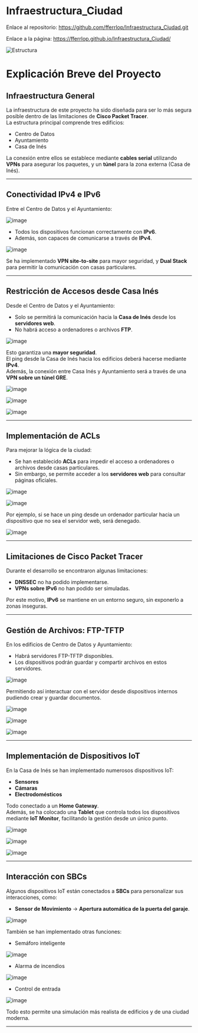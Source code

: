 # Infraestructura_Ciudad

Enlace al repositorio: https://github.com/fferrlop/Infraestructura_Ciudad.git

Enlace a la página: https://fferrlop.github.io/Infraestructura_Ciudad/


![Estructura](https://github.com/user-attachments/assets/97087448-d739-4d52-9be9-c90b23118931)

# Explicación Breve del Proyecto

## Infraestructura General

La infraestructura de este proyecto ha sido diseñada para ser lo más segura posible dentro de las limitaciones de **Cisco Packet Tracer**.  
La estructura principal comprende tres edificios:

- Centro de Datos
- Ayuntamiento
- Casa de Inés

La conexión entre ellos se establece mediante **cables serial** utilizando **VPNs** para asegurar los paquetes, y un **túnel** para la zona externa (Casa de Inés).

---

## Conectividad IPv4 e IPv6

Entre el Centro de Datos y el Ayuntamiento:

![image](https://github.com/user-attachments/assets/e49ceeb9-5e6a-4da7-bc32-747055f64fcb)


- Todos los dispositivos funcionan correctamente con **IPv6**.
- Además, son capaces de comunicarse a través de **IPv4**.

![image](https://github.com/user-attachments/assets/48141252-165d-4bb8-bdee-fbd2a58cb0c0)


Se ha implementado **VPN site-to-site** para mayor seguridad, y **Dual Stack** para permitir la comunicación con casas particulares.

---

## Restricción de Accesos desde Casa Inés

Desde el Centro de Datos y el Ayuntamiento:

- Solo se permitirá la comunicación hacia la **Casa de Inés** desde los **servidores web**.
- No habrá acceso a ordenadores o archivos **FTP**.

![image](https://github.com/user-attachments/assets/a1c1a0d3-8296-4406-90a4-26da3036a316)


Esto garantiza una **mayor seguridad**.  
El ping desde la Casa de Inés hacia los edificios deberá hacerse mediante **IPv4**.  
Además, la conexión entre Casa Inés y Ayuntamiento será a través de una **VPN sobre un túnel GRE**.

![image](https://github.com/user-attachments/assets/00e8ee05-bdff-46fc-8c3c-ea88fdeefef4)

![image](https://github.com/user-attachments/assets/1095e5f1-94fa-4924-a080-f52814090e1e)

![image](https://github.com/user-attachments/assets/25b80455-e4f8-4f8d-be24-f35003d092ed)

---

## Implementación de ACLs

Para mejorar la lógica de la ciudad:

- Se han establecido **ACLs** para impedir el acceso a ordenadores o archivos desde casas particulares.
- Sin embargo, se permite acceder a los **servidores web** para consultar páginas oficiales.

![image](https://github.com/user-attachments/assets/07903415-f8bb-4c2b-98cb-ffa045ed9be9)

![image](https://github.com/user-attachments/assets/841288ae-fd49-4675-97ce-7628ca9ea31a)


Por ejemplo, si se hace un ping desde un ordenador particular hacia un dispositivo que no sea el servidor web, será denegado.

![image](https://github.com/user-attachments/assets/e2169ff9-8fd0-453d-ab5b-063054cae25a)


---

## Limitaciones de Cisco Packet Tracer

Durante el desarrollo se encontraron algunas limitaciones:

- **DNSSEC** no ha podido implementarse.
- **VPNs sobre IPv6** no han podido ser simuladas.

Por este motivo, **IPv6** se mantiene en un entorno seguro, sin exponerlo a zonas inseguras.

---

## Gestión de Archivos: FTP-TFTP

En los edificios de Centro de Datos y Ayuntamiento:

- Habrá servidores FTP-TFTP disponibles.
- Los dispositivos podrán guardar y compartir archivos en estos servidores.

![image](https://github.com/user-attachments/assets/eae5c38f-5789-44f7-bfb6-3a0f9c02b4cf)

Permitiendo así interactuar con el servidor desde dispositivos internos pudiendo crear y guardar documentos.

![image](https://github.com/user-attachments/assets/0ba16fc7-f1f8-4a24-8bf6-be6aea0b936a)

![image](https://github.com/user-attachments/assets/04ed2c94-c321-46d4-9490-4b0a17530b8f)

![image](https://github.com/user-attachments/assets/a1aba8a3-d296-4438-9187-ff68210949d6)

---

## Implementación de Dispositivos IoT

En la Casa de Inés se han implementado numerosos dispositivos IoT:

- **Sensores**
- **Cámaras**
- **Electrodomésticos**

Todo conectado a un **Home Gateway**.  
Además, se ha colocado una **Tablet** que controla todos los dispositivos mediante **IoT Monitor**, facilitando la gestión desde un único punto.

![image](https://github.com/user-attachments/assets/b48c670c-9a1b-4232-805c-6a003e83a8e4)

![image](https://github.com/user-attachments/assets/36fa9d97-c181-4e60-bb61-d764b9817fab)

![image](https://github.com/user-attachments/assets/477edeb9-82ee-422d-8f2d-79feac71e205)

---

## Interacción con SBCs

Algunos dispositivos IoT están conectados a **SBCs** para personalizar sus interacciones, como:

- **Sensor de Movimiento** → **Apertura automática de la puerta del garaje**.

![image](https://github.com/user-attachments/assets/42182889-714b-4ca7-a832-940e7ec1c5a0)


También se han implementado otras funciones:

- Semáforo inteligente

![image](https://github.com/user-attachments/assets/3054f230-0f26-4aeb-9765-fa19354f2f30)

- Alarma de incendios

![image](https://github.com/user-attachments/assets/538756aa-6387-4209-8089-a0e10d9b9ccf)

- Control de entrada

![image](https://github.com/user-attachments/assets/e56c022f-b673-439b-932f-a80728e37615)


Todo esto permite una simulación más realista de edificios y de una ciudad moderna.

---

